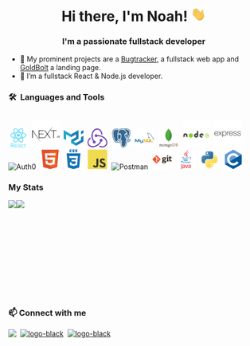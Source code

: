 ### <h1 align="center">Hi there, I'm Noah! <img src="https://raw.githubusercontent.com/ABSphreak/ABSphreak/master/gifs/Hi.gif" width="30px"> </h1>

<h3 align="center">I'm a passionate fullstack developer</h3>


- 🔭 My prominent projects are a [Bugtracker](https://github.com/noahchernet/bugtracker), a fullstack web app and [GoldBolt](https://github.com/noahchernet/goldbolt-landing-page) a landing page.
- 🌱 I’m a fullstack React & Node.js developer.

### 🛠 &nbsp;Languages and Tools
<div>
  <img src="https://github.com/devicons/devicon/blob/master/icons/react/react-original-wordmark.svg" title="React" alt="React" width="40" height="40"/>&nbsp;
  <img src="https://github.com/devicons/devicon/blob/master/icons/nextjs/nextjs-original-wordmark.svg" title="Next.js" alt="Next.js" width="55"/>&nbsp;
  <img src="https://github.com/devicons/devicon/blob/master/icons/materialui/materialui-original.svg" title="Material UI" alt="Material UI" width="40" height="40"/>&nbsp;
  <img src="https://github.com/devicons/devicon/blob/master/icons/redux/redux-original.svg" title="Redux" alt="Redux " width="40" height="40"/>&nbsp;
  <img src="https://github.com/devicons/devicon/blob/master/icons/postgresql/postgresql-plain.svg" title="Postgresql" alt="Postgresql " width="40" height="40"/>&nbsp;
  <img src="https://github.com/devicons/devicon/blob/master/icons/mysql/mysql-original-wordmark.svg" title="MySQL"  alt="MySQL" width="40" height="40"/>&nbsp;
  <img src="https://github.com/devicons/devicon/blob/master/icons/mongodb/mongodb-original-wordmark.svg" title="MongoDB"  alt="MongoDB" width="40" height="40"/>&nbsp;
  <img src="https://github.com/devicons/devicon/blob/master/icons/nodejs/nodejs-original-wordmark.svg" title="NodeJS" alt="NodeJS" width="55" style="margin-top: 15px" />&nbsp;
  <img src="https://github.com/devicons/devicon/blob/master/icons/express/express-original-wordmark.svg" title="ExpressJS"  alt="ExpressJS" width="55"/>&nbsp;
  <img src="https://www.cshelton.co.uk/static/c60bab8d6c39a887ebacf241f6301b3c/b53cf/auth0-logo.png" title="Auth0"  alt="Auth0" width="40"/>&nbsp;
  <img src="https://github.com/devicons/devicon/blob/master/icons/html5/html5-original.svg" title="HTML5" alt="HTML" width="40" height="40"/>&nbsp;
  <img src="https://github.com/devicons/devicon/blob/master/icons/css3/css3-plain-wordmark.svg"  title="CSS3" alt="CSS" width="40" height="40"/>&nbsp;
  <img src="https://github.com/devicons/devicon/blob/master/icons/javascript/javascript-original.svg" title="JavaScript" alt="JavaScript" width="40" height="40"/>&nbsp;
  <img src="https://www.vectorlogo.zone/logos/getpostman/getpostman-icon.svg" title="Postman"  alt="Postman" width="40" height="40"/>&nbsp;
  <img src="https://github.com/devicons/devicon/blob/master/icons/git/git-original-wordmark.svg" title="Git" **alt="Git" width="40" height="40"/>&nbsp;
  <img src="https://github.com/devicons/devicon/blob/master/icons/java/java-original-wordmark.svg" title="Java" alt="Java" width="40" height="40"/>&nbsp;
  <img src="https://github.com/devicons/devicon/blob/master/icons/python/python-original.svg" title="Python" alt="Python" width="40" height="40"/>&nbsp;
  <img src="https://github.com/devicons/devicon/blob/master/icons/c/c-original.svg" title="C" alt="C" width="40" height="40"/>&nbsp;
</div>


### My Stats
<div style="display: flex; gap: '8px'; justify-contents: center; align-items: center">
  <img src="https://streak-stats.demolab.com?user=noahchernet&theme=gruvbox&card_width=300&hide_current_streak=true&hide_longest_streak=true" height="192px"/>
  <img src="https://github-readme-stats.vercel.app/api/top-langs/?username=noahchernet&layout=compact&theme=vision-friendly-dark" height="192px"/>
</div>

### 📫 Connect with me
<div style="display: flex; gap: 8px">
  <a href="https://www.linkedin.com/in/noah-chernet/">
    <img width="32px" src="https://github.com/noahchernet/noahchernet/assets/86301024/3b4d5c56-1457-4ff7-bc2f-c6b52200ced7"/>
  </a>
  <a href="https://twitter.com/noah_chernet">
    <img width="30px" alt="logo-black" src="https://github.com/noahchernet/noahchernet/assets/86301024/5ea6ddd9-d64a-44e9-85c7-d3be2f3642c1">
  </a>
  <a href="mailto:noahchernet@yahoo.com">
    <img width="40px" alt="logo-black" src="https://github.com/noahchernet/noahchernet/assets/86301024/b98042db-46de-49e7-a4c8-06a7ba0cbb0a">
  </a>
</div>
